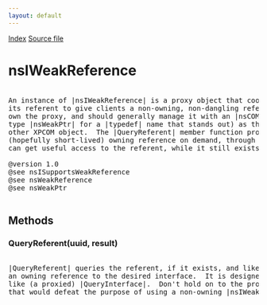 ```yaml
---
layout: default
---
```

<div id='links'><a href="../index.html">Index</a>
<a href="http://dxr.mozilla.org/mozilla-central/source/xpcom/base/nsIWeakReference.idl">Source file</a>
</div>

# nsIWeakReference #
<pre>  
An instance of |nsIWeakReference| is a proxy object that cooperates with  
its referent to give clients a non-owning, non-dangling reference.  Clients  
own the proxy, and should generally manage it with an |nsCOMPtr| (see the  
type |nsWeakPtr| for a |typedef| name that stands out) as they would any  
other XPCOM object.  The |QueryReferent| member function provides a  
(hopefully short-lived) owning reference on demand, through which clients  
can get useful access to the referent, while it still exists.  
  
@version 1.0  
@see nsISupportsWeakReference  
@see nsWeakReference  
@see nsWeakPtr  
  
</pre>
## Methods ##

### QueryReferent(uuid, result) ###
<pre>  
|QueryReferent| queries the referent, if it exists, and like |QueryInterface|, produces  
an owning reference to the desired interface.  It is designed to look and act exactly  
like (a proxied) |QueryInterface|.  Don't hold on to the produced interface permanently;  
that would defeat the purpose of using a non-owning |nsIWeakReference| in the first place.  
  
</pre>